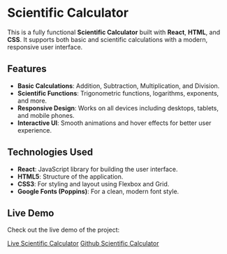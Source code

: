 # Scientific Calculator

This is a fully functional **Scientific Calculator** built with **React**, **HTML**, and **CSS**. It supports both basic and scientific calculations with a modern, responsive user interface.

## Features

- **Basic Calculations**: Addition, Subtraction, Multiplication, and Division.
- **Scientific Functions**: Trigonometric functions, logarithms, exponents, and more.
- **Responsive Design**: Works on all devices including desktops, tablets, and mobile phones.
- **Interactive UI**: Smooth animations and hover effects for better user experience.

## Technologies Used

- **React**: JavaScript library for building the user interface.
- **HTML5**: Structure of the application.
- **CSS3**: For styling and layout using Flexbox and Grid.
- **Google Fonts (Poppins)**: For a clean, modern font style.

## Live Demo

Check out the live demo of the project:

[Live Scientific Calculator](https://scientific-calculator-ochre.vercel.app/)
[Github Scientific Calculator](https://github.com/saagor16/scientific-calculator)

